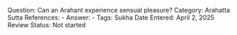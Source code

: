 Question: Can an Arahant experience sensual pleasure?
Category: Arahatta
Sutta References: -
Answer: -
Tags: Sukha
Date Entered: April 2, 2025
Review Status: Not started